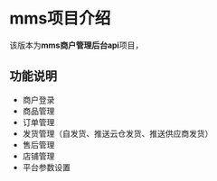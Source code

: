 # mms项目介绍
该版本为**mms商户管理后台api**项目，


## 功能说明
+ 商户登录
+ 商品管理
+ 订单管理
+ 发货管理（自发货、推送云仓发货、推送供应商发货）
+ 售后管理
+ 店铺管理
+ 平台参数设置


